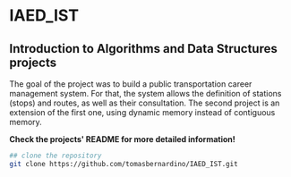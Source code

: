 # IAED_IST
## Introduction to Algorithms and Data Structures projects
The goal of the project was to build a public transportation career management system.
For that, the system allows the definition of stations (stops) and routes, as well as their consultation. 
The second project is an extension of the first one, using dynamic memory instead of contiguous memory.

**Check the projects' README for more detailed information!**
```bash
## clone the repository
git clone https://github.com/tomasbernardino/IAED_IST.git
```
